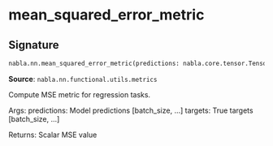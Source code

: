 # mean_squared_error_metric

## Signature

```python
nabla.nn.mean_squared_error_metric(predictions: nabla.core.tensor.Tensor, targets: nabla.core.tensor.Tensor) -> nabla.core.tensor.Tensor
```

**Source**: `nabla.nn.functional.utils.metrics`

Compute MSE metric for regression tasks.

Args:
    predictions: Model predictions [batch_size, ...]
    targets: True targets [batch_size, ...]

Returns:
    Scalar MSE value

